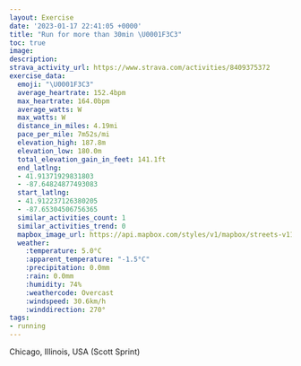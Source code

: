```yaml
---
layout: Exercise
date: '2023-01-17 22:41:05 +0000'
title: "Run for more than 30min \U0001F3C3"
toc: true
image:
description:
strava_activity_url: https://www.strava.com/activities/8409375372
exercise_data:
  emoji: "\U0001F3C3"
  average_heartrate: 152.4bpm
  max_heartrate: 164.0bpm
  average_watts: W
  max_watts: W
  distance_in_miles: 4.19mi
  pace_per_mile: 7m52s/mi
  elevation_high: 187.8m
  elevation_low: 180.0m
  total_elevation_gain_in_feet: 141.1ft
  end_latlng:
  - 41.91371929831803
  - -87.64824877493083
  start_latlng:
  - 41.912237126380205
  - -87.65304506756365
  similar_activities_count: 1
  similar_activities_trend: 0
  mapbox_image_url: https://api.mapbox.com/styles/v1/mapbox/streets-v11/static/path-5+787af2-1.0(uux~Frw~uO~AGbAF%60%40VZFJRVx%40JPF%40LCZQ%5EO%60BwAj%40YNMdA%7DATWtBoA%5CWX%5BLUBY_%40yAAKBK%7C%40m%40%60A%7D%40~CcCv%40i%40%60%40SV%5BHg%40%40WG_B%3F%7D%40D%7B%40E_GBs%40AiAEsA%40iGEoDFk%40P_%40%60%40%7BAjAgGD%5BAIEOOQGEO%3FSRcBbCaCxDy%40hAYh%40o%40~%40KE%7DCD%5DAkBD%5DAmJHo%40BELAtDBnAFVVXTH~AANGPQFWD_%40%3FaDEOKWOMMEgACY%40SHIJMVCXClCB%60%40HXNPd%40RnAGPILOJ%5BD%5B%40c%40AqBEWKWQQq%40M%7D%40JSHQVIPCb%40DnCF%5CJRRNPD%60AA%5EGNIP%5BD%5D%40%5DAwACi%40CYEMUWSIs%40%3Fg%40BIBQLO%5CEZCjBHlALRXTJBN%3FnAGXSFKFe%40%3FuACwAIYKOQMMAqAB%5BJORKn%40C~%40D%60BBTLP%60%40V~%40A%5CEPKTWFU%40K%40_BGqAKYOQQGUCkAFQHKJKRE%60%40Aj%40%40%7CBFTLPNJRDj%40C%5C%40NAVQNUDO%40W%3FyCG%5BMUOOQGqBA%5BEWKYDiAAQBQHQ%40YMUAoAD%7D%40FwABw%40%3FkBJo%40Ai%40IgC%3FwRRwADWFCJ%40XCn%40FlDHvOBnBF%60%40FDJA%60ASn%40EhGK),pin-s-s+e5b22e(-87.65322,41.91083),pin-s-f+89ae00(-87.64834000000009,41.91605000000001)/auto/800x800?access_token=pk.eyJ1Ijoiam9zaGJlY2ttYW4iLCJhIjoiY205eWR2aDd1MWZ6djJrbXc4a3M0bWZleiJ9.XiG9OWkNcZk2QzjJbxLB4A
  weather:
    :temperature: 5.0°C
    :apparent_temperature: "-1.5°C"
    :precipitation: 0.0mm
    :rain: 0.0mm
    :humidity: 74%
    :weathercode: Overcast
    :windspeed: 30.6km/h
    :winddirection: 270°
tags:
- running
---
```

Chicago, Illinois, USA (Scott Sprint)
